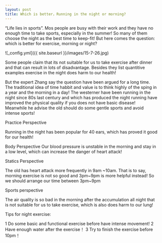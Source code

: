 ```yaml
---
layout: post
title: Which is better，Running in the night or morning?
---
```


“Life lies in sports”. Mos people are busy with their work and they have no enough time to take sports, especially in the summer! So many of them choose the night as the best time to keep-fit! But here comes the question: which is better for exercise, morning or night?

![_config.yml]({{ site.baseurl }}/images/15-7-26.jpg)

Some people claim that its not suitable for us to take exercise after dinner and that can result in lots of disadvantage. Besides they list quantitive examples exercise in the night does harm to our health!

But the expert Zhang say the question have been argued for a long time. The traditional idea of time habbit and value is to think highly of the sping in a year and the morning in a day! The westerner have been running in the night since 80s last century and which has produced the night running have improved the physical quality if you does not have basic disease! Meanwhile he advise the old should do some gentle sports and avoid intense sports!

Practice Perspective

Running in the night has been popular for 40 ears, which has proved it good for our health!

Body Perspective
Our blood pressure is unstable in the morning and stay in a low level, which can increase the danger of heart attack!

Statics Perspective

The old has heart attack more frequently in 9am ~10am. That is to say, morning exercise is not so good and 3pm~9pm is more helpful instead! So we should arrange our time between 3pm~9pm

Sports perspective

The air quality is so bad in the morning after the accumulation all night that is not suitable for us to take exercise, which is also does harm to our lung!

Tips for night exercise:

1 Do some basic and functional exercise before have intense movement! 
2 Have enough water after the exercise！
3 Try to finish the exercise before 10pm！
